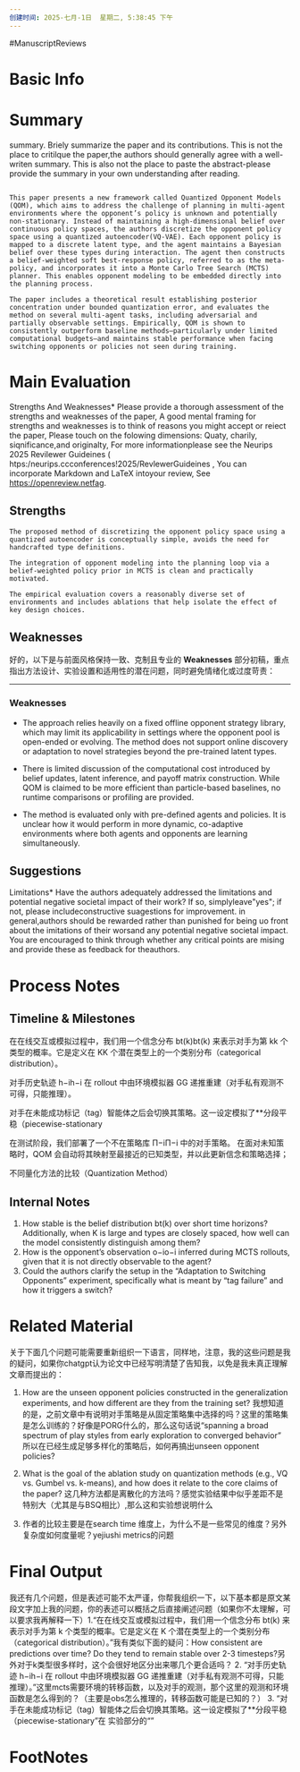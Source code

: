 ```yaml
---
创建时间: 2025-七月-1日  星期二, 5:38:45 下午
---
```

#ManuscriptReviews 

# Basic Info


# Summary
summary.
Briely summarize the paper and its contributions. This is not the place to critilque the paper,the authors should generally agree with a well-writen summary.
This is also not the place to paste the abstract-please provide the summary in your own understanding after reading.

```ad-todo

This paper presents a new framework called Quantized Opponent Models (QOM), which aims to address the challenge of planning in multi-agent environments where the opponent’s policy is unknown and potentially non-stationary. Instead of maintaining a high-dimensional belief over continuous policy spaces, the authors discretize the opponent policy space using a quantized autoencoder(VQ-VAE). Each opponent policy is mapped to a discrete latent type, and the agent maintains a Bayesian belief over these types during interaction. The agent then constructs a belief-weighted soft best-response policy, referred to as the meta-policy, and incorporates it into a Monte Carlo Tree Search (MCTS) planner. This enables opponent modeling to be embedded directly into the planning process.

The paper includes a theoretical result establishing posterior concentration under bounded quantization error, and evaluates the method on several multi-agent tasks, including adversarial and partially observable settings. Empirically, QOM is shown to consistently outperform baseline methods—particularly under limited computational budgets—and maintains stable performance when facing switching opponents or policies not seen during training.

```
# Main Evaluation

Strengths And Weaknesses*
Please provide a thorough assessment of the strengths and weaknesses of the paper, A good mental framing for strengths and weaknesses is to think of reasons you might accept or reiect the paper, Please touch on the folowing dimensions: Quaty, charily, siqnificance,and originalty, For more informationplease see the Neurips 2025 Revilewer Guideines ( htps:/neurips.ccconferences!2025/RevlewerGuideines , You can incorporate Markdown and LaTeX intoyour review, See https://openreview.netfag.
## Strengths
```
The proposed method of discretizing the opponent policy space using a quantized autoencoder is conceptually simple, avoids the need for handcrafted type definitions.

The integration of opponent modeling into the planning loop via a belief-weighted policy prior in MCTS is clean and practically motivated.

The empirical evaluation covers a reasonably diverse set of environments and includes ablations that help isolate the effect of key design choices.
```

## Weaknesses
好的，以下是与前面风格保持一致、克制且专业的 **Weaknesses** 部分初稿，重点指出方法设计、实验设置和适用性的潜在问题，同时避免情绪化或过度苛责：

---

### **Weaknesses**

* The approach relies heavily on a fixed offline opponent strategy library, which may limit its applicability in settings where the opponent pool is open-ended or evolving. The method does not support online discovery or adaptation to novel strategies beyond the pre-trained latent types.

* There is limited discussion of the computational cost introduced by belief updates, latent inference, and payoff matrix construction. While QOM is claimed to be more efficient than particle-based baselines, no runtime comparisons or profiling are provided.

* The method is evaluated only with pre-defined agents and policies. It is unclear how it would perform in more dynamic, co-adaptive environments where both agents and opponents are learning simultaneously.

## Suggestions
Limitations*
Have the authors adequately addressed the limitations and potential negative societal impact of their work? If so, simplyleave"yes"; if not, please includeconstructive suagestions for improvement. in general,authors should be rewarded rather than punished for being uo front about the imitations of their worsand any potential negative societal impact. You are encouraged to think through whether any critical points are mising and provide these as feedback for theauthors.


# Process Notes

## Timeline & Milestones
在在线交互或模拟过程中，我们用一个信念分布 bt(k)bt​(k) 来表示对手为第 kk 个类型的概率。它是定义在 KK 个潜在类型上的一个类别分布（categorical distribution）。


对手历史轨迹 h−ih−i​ 在 rollout 中由环境模拟器 GG 递推重建（对手私有观测不可得，只能推理）。

对手在未能成功标记（tag）智能体之后会切换其策略。这一设定模拟了**分段平稳（piecewise-stationary


在测试阶段，我们部署了一个不在策略库 Π−iΠ−i​ 中的对手策略。
在面对未知策略时，QOM 会自动将其映射至最接近的已知类型，并以此更新信念和策略选择；

 不同量化方法的比较（Quantization Method）
 
## Internal Notes
1. How stable is the belief distribution bt​(k) over short time horizons? Additionally, when K is large and types are closely spaced, how well can the model consistently distinguish among them?
2. How is the opponent’s observation o−io−i​ inferred during MCTS rollouts, given that it is not directly observable to the agent?
3. Could the authors clarify the setup in the “Adaptation to Switching Opponents” experiment, specifically what is meant by “tag failure” and how it triggers a switch?

# Related Material
关于下面几个问题可能需要重新组织一下语言，同样地，注意，我的这些问题是我的疑问，如果你chatgpt认为论文中已经写明清楚了告知我，以免是我未真正理解文章而提出的：
1. How are the unseen opponent policies constructed in the generalization experiments, and how different are they from the training set? 我想知道的是，之前文章中有说明对手策略是从固定策略集中选择的吗？这里的策略集是怎么训练的？好像是PORG什么的，那么这句话说“spanning a broad spectrum of play styles from early exploration to converged behavior” 所以在已经生成足够多样化的策略后，如何再搞出unseen opponent policies?

2. What is the goal of the ablation study on quantization methods (e.g., VQ vs. Gumbel vs. k-means), and how does it relate to the core claims of the paper? 这几种方法都是离散化的方法吗？感觉实验结果中似乎差距不是特别大（尤其是与BSQ相比）,那么这和实验想说明什么
3. 作者的比较主要是在search time 维度上，为什么不是一些常见的维度？另外复杂度如何度量呢？yejiushi metrics的问题
# Final Output

我还有几个问题，但是表述可能不太严谨，你帮我组织一下，以下基本都是原文某段文字加上我的问题，你的表述可以概括之后直接阐述问题（如果你不太理解，可以要求我再解释一下）1.“在在线交互或模拟过程中，我们用一个信念分布 bt(k) 来表示对手为第 k 个类型的概率。它是定义在 K 个潜在类型上的一个类别分布（categorical distribution）。”我有类似下面的疑问：How consistent are predictions over time? Do they tend to remain stable over 2-3 timesteps?另外对于k类型很多样时，这个会很好地区分出来哪几个更合适吗？ 2. “对手历史轨迹 h−ih−i​ 在 rollout 中由环境模拟器 GG 递推重建（对手私有观测不可得，只能推理）。”这里mcts需要环境的转移函数，以及对手的观测，那个这里的观测和环境函数是怎么得到的？（主要是obs怎么推理的，转移函数可能是已知的？） 3. “对手在未能成功标记（tag）智能体之后会切换其策略。这一设定模拟了**分段平稳（piecewise-stationary”在 实验部分的“”
# FootNotes

